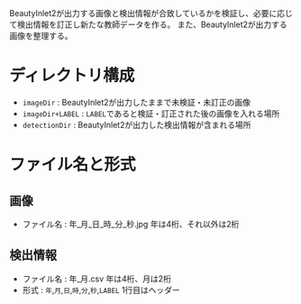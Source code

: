 BeautyInlet2が出力する画像と検出情報が合致しているかを検証し、必要に応じて検出情報を訂正し新たな教師データを作る。
また、BeautyInlet2が出力する画像を整理する。
# ディレクトリ構成
* `imageDir` : BeautyInlet2が出力したままで未検証・未訂正の画像
* `imageDir+LABEL` : `LABEL`であると検証・訂正された後の画像を入れる場所
* `detectionDir` : BeautyInlet2が出力した検出情報が含まれる場所
# ファイル名と形式
## 画像
* ファイル名 : 年_月_日_時_分_秒.jpg 年は4桁、それ以外は2桁
## 検出情報
* ファイル名 : 年_月.csv 年は4桁、月は2桁
* 形式 : `年`,`月`,`日`,`時`,`分`,`秒`,`LABEL` 1行目はヘッダー
